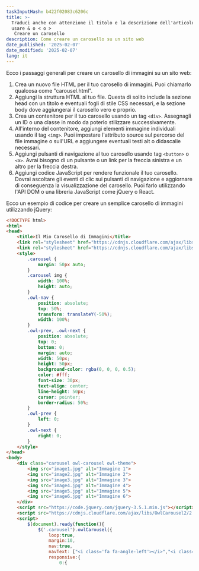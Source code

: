 ```yaml
---
taskInputHash: b422f02083c6206c
title: >-
  Traduci anche con attenzione il titolo e la descrizione dell'articolo; non
  usare & o < o >
   Creare un carosello
description: Come creare un carosello su un sito web
date_published: '2025-02-07'
date_modified: '2025-02-07'
lang: it
---
```

Ecco i passaggi generali per creare un carosello di immagini su un sito web:
1. Crea un nuovo file HTML per il tuo carosello di immagini. Puoi chiamarlo qualcosa come "carousel.html".
2. Aggiungi la struttura HTML al tuo file. Questa di solito include la sezione head con un titolo e eventuali fogli di stile CSS necessari, e la sezione body dove aggiungerai il carosello vero e proprio.
3. Crea un contenitore per il tuo carosello usando un tag `<div>`. Assegnagli un ID o una classe in modo da poterlo stilizzare successivamente.
4. All'interno del contenitore, aggiungi elementi immagine individuali usando il tag `<img>`. Puoi impostare l'attributo source sul percorso del file immagine o sull'URL e aggiungere eventuali testi alt o didascalie necessari.
5. Aggiungi pulsanti di navigazione al tuo carosello usando tag `<button>` o `<a>`. Avrai bisogno di un pulsante o un link per la freccia sinistra e un altro per la freccia destra.
6. Aggiungi codice JavaScript per rendere funzionale il tuo carosello. Dovrai ascoltare gli eventi di clic sui pulsanti di navigazione e aggiornare di conseguenza la visualizzazione del carosello. Puoi farlo utilizzando l'API DOM o una libreria JavaScript come jQuery o React.

Ecco un esempio di codice per creare un semplice carosello di immagini utilizzando jQuery:

```html
<!DOCTYPE html>
<html>
<head>
	<title>Il Mio Carosello di Immagini</title>
	<link rel="stylesheet" href="https://cdnjs.cloudflare.com/ajax/libs/OwlCarousel2/2.3.4/assets/owl.carousel.min.css">
	<link rel="stylesheet" href="https://cdnjs.cloudflare.com/ajax/libs/OwlCarousel2/2.3.4/assets/owl.theme.default.min.css">
	<style>
		.carousel {
			margin: 50px auto;
		}
		.carousel img {
			width: 100%;
			height: auto;
		}
		.owl-nav {
			position: absolute;
			top: 50%;
			transform: translateY(-50%);
			width: 100%;
		}
		.owl-prev, .owl-next {
			position: absolute;
			top: 0;
			bottom: 0;
			margin: auto;
			width: 50px;
			height: 50px;
			background-color: rgba(0, 0, 0, 0.5);
			color: #fff;
			font-size: 30px;
			text-align: center;
			line-height: 50px;
			cursor: pointer;
			border-radius: 50%;
		}
		.owl-prev {
			left: 0;
		}
		.owl-next {
			right: 0;
		}
	</style>
</head>
<body>
	<div class="carousel owl-carousel owl-theme">
		<img src="image1.jpg" alt="Immagine 1">
		<img src="image2.jpg" alt="Immagine 2">
		<img src="image3.jpg" alt="Immagine 3">
		<img src="image4.jpg" alt="Immagine 4">
		<img src="image5.jpg" alt="Immagine 5">
		<img src="image6.jpg" alt="Immagine 6">
	</div>
	<script src="https://code.jquery.com/jquery-3.5.1.min.js"></script>
	<script src="https://cdnjs.cloudflare.com/ajax/libs/OwlCarousel2/2.3.4/owl.carousel.min.js"></script>
	<script>
		$(document).ready(function(){
			$('.carousel').owlCarousel({
				loop:true,
				margin:10,
				nav:true,
				navText: ["<i class='fa fa-angle-left'></i>","<i class='fa fa-angle-right'></i>"],
				responsive:{
					0:{
```
